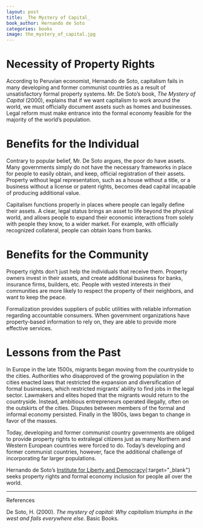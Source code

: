 ```yaml
---
layout: post
title: _The Mystery of Capital_
book_author: Hernando de Soto
categories: books
image: the_mystery_of_capital.jpg
---
```


# Necessity of Property Rights

According to Peruvian economist, Hernando de Soto, capitalism fails in many developing and former communist countries as a result of unsatisfactory formal property systems. Mr. De Soto’s book, _The Mystery of Capital_ (2000), explains that if we want capitalism to work around the world, we must officially document assets such as homes and businesses. Legal reform must make entrance into the formal economy feasible for the majority of the world’s population.

# Benefits for the Individual

Contrary to popular belief, Mr. De Soto argues, the poor do have assets. Many governments simply do not have the necessary frameworks in place for people to easily obtain, and keep, official registration of their assets. Property without legal representation, such as a house without a title, or a business without a license or patent rights, becomes dead capital incapable of producing additional value.

Capitalism functions properly in places where people can legally define their assets. A clear, legal status brings an asset to life beyond the physical world, and allows people to expand their economic interactions from solely with people they know, to a wider market. For example, with officially recognized collateral, people can obtain loans from banks.

# Benefits for the Community

Property rights don’t just help the individuals that receive them. Property owners invest in their assets, and create additional business for banks, insurance firms, builders, etc. People with vested interests in their communities are more likely to respect the property of their neighbors, and want to keep the peace.

Formalization provides suppliers of public utilities with reliable information regarding accountable consumers. When government organizations have property-based information to rely on, they are able to provide more effective services.

# Lessons from the Past

In Europe in the late 1500s, migrants began moving from the countryside to the cities. Authorities who disapproved of the growing population in the cities enacted laws that restricted the expansion and diversification of formal businesses, which restricted migrants’ ability to find jobs in the legal sector. Lawmakers and elites hoped that the migrants would return to the countryside. Instead, ambitious entrepreneurs operated illegally, often on the outskirts of the cities. Disputes between members of the formal and informal economy persisted. Finally in the 1800s, laws began to change in favor of the masses.

Today, developing and former communist country governments are obliged to provide property rights to extralegal citizens just as many Northern and Western European countries were forced to do. Today’s developing and former communist countries, however, face the additional challenge of incorporating far larger populations.

Hernando de Soto’s [Institute for Liberty and Democracy][1]{:target="_blank"} seeks property rights and formal economy inclusion for people all over the world.

---
References

De Soto, H. (2000). _The mystery of capital: Why capitalism triumphs in the west
and fails everywhere else_. Basic Books.

[1]: https://www.ild.org.pe/
